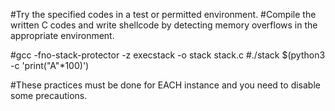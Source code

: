 #Try the specified codes in a test or permitted environment.
#Compile the written C codes and write shellcode by detecting memory overflows in the appropriate environment.

#gcc -fno-stack-protector -z execstack -o stack stack.c
#./stack $(python3 -c 'print("A"*100)')

#These practices must be done for EACH instance and you need to disable some precautions.
